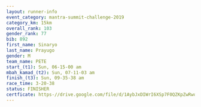 ```yaml
---
layout: runner-info 
event_category: mantra-summit-challenge-2019 
category_km: 15km 
overall_rank: 103
gender_rank: 77
bib: 892
first_name: Sinaryo
last_name: Prayugo
gender: M
team_name: PETE
start_(t1): Sun, 06-15-00 am
mbah_kamad_(t2): Sun, 07-11-03 am
finish_(t3): Sun, 09-35-38 am
race_time: 3-20-38
status: FINISHER
certficate: https-//drive.google.com/file/d/1AybJxDIWrI6XSp7F0QZKpZwRwomiRYkC/view?usp=sharing
---
```

